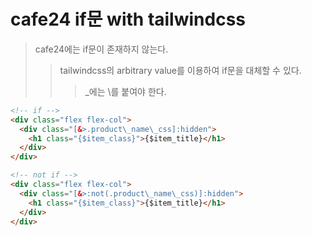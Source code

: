 # cafe24 if문 with tailwindcss

> cafe24에는 if문이 존재하지 않는다.
>
> > tailwindcss의 arbitrary value를 이용하여 if문을 대체할 수 있다.
> >
> > > \_에는 \\를 붙여야 한다.

```html
<!-- if -->
<div class="flex flex-col">
  <div class="[&>.product\_name\_css]:hidden">
    <h1 class="{$item_class}">{$item_title}</h1>
  </div>
</div>

<!-- not if -->
<div class="flex flex-col">
  <div class="[&>:not(.product\_name\_css)]:hidden">
    <h1 class="{$item_class}">{$item_title}</h1>
  </div>
</div>
```
